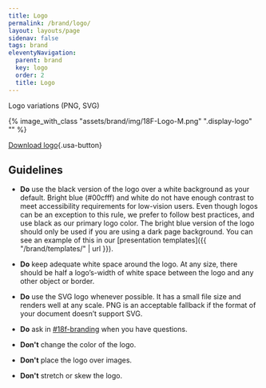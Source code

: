 ```yaml
---
title: Logo
permalink: /brand/logo/
layout: layouts/page
sidenav: false
tags: brand
eleventyNavigation:
  parent: brand
  key: logo
  order: 2
  title: Logo
---
```


Logo variations (PNG, SVG)

{% image_with_class "assets/brand/img/18F-Logo-M.png" ".display-logo" "" %}

[Download logo]({{"/assets/brand/dist/18F_Logo.zip"}}){.usa-button}

## Guidelines

*	**Do** use the black version of the logo over a white background as your default. Bright blue (#00cfff) and white do not have enough contrast to meet accessibility requirements for low-vision users. Even though logos can be an exception to this rule, we prefer to follow best practices, and use black as our primary logo color. The bright blue version of the logo should only be used if you are using a dark page background. You can see an example of this in our [presentation templates]({{ "/brand/templates/" | url }}).

*	**Do** keep adequate white space around the logo. At any size, there should be half a logo&rsquo;s-width of white space between the logo and any other object or border.

*	**Do** use the SVG logo whenever possible. It has a small file size and renders well at any scale. PNG is an acceptable fallback if the format of your document doesn&rsquo;t support SVG.

*	**Do** ask in [#18f-branding](https://gsa-tts.slack.com/archives/C04B8KGCZ) when you have questions.

*	**Don't** change the color of the logo.

*	**Don't** place the logo over images.

*	**Don't** stretch or skew the logo.
